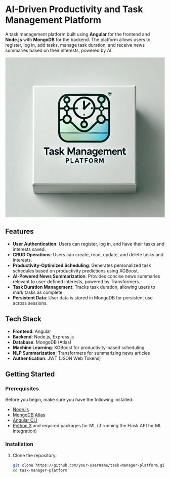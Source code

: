 # AI-Driven Productivity and Task Management Platform

A task management platform built using **Angular** for the frontend and **Node.js** with **MongoDB** for the backend. The platform allows users to register, log in, add tasks, manage task duration, and receive news summaries based on their interests, powered by AI.

![Task Management Logo](frontend/src/assets/logo.png)

## Features

- **User Authentication**: Users can register, log in, and have their tasks and interests saved.
- **CRUD Operations**: Users can create, read, update, and delete tasks and interests.
- **Productivity-Optimized Scheduling**: Generates personalized task schedules based on productivity predictions using XGBoost.
- **AI-Powered News Summarization**: Provides concise news summaries relevant to user-defined interests, powered by Transformers.
- **Task Duration Management**: Tracks task duration, allowing users to mark tasks as complete.
- **Persistent Data**: User data is stored in MongoDB for persistent use across sessions.

## Tech Stack

- **Frontend**: Angular
- **Backend**: Node.js, Express.js
- **Database**: MongoDB (Atlas)
- **Machine Learning**: XGBoost for productivity-based scheduling
- **NLP Summarization**: Transformers for summarizing news articles
- **Authentication**: JWT (JSON Web Tokens)

## Getting Started

### Prerequisites

Before you begin, make sure you have the following installed:

- [Node.js](https://nodejs.org/en/)
- [MongoDB Atlas](https://www.mongodb.com/cloud/atlas)
- [Angular CLI](https://angular.io/cli)
- [Python 3](https://www.python.org/) and required packages for ML (if running the Flask API for ML integration)

### Installation

1. Clone the repository:

   ```bash
   git clone https://github.com/your-username/task-manager-platform.git
   cd task-manager-platform
